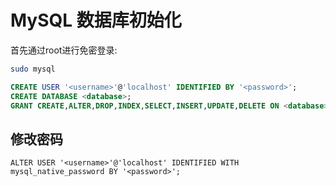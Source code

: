 # MySQL 数据库初始化

首先通过root进行免密登录: 

```bash
sudo mysql
```

```sql
CREATE USER '<username>'@'localhost' IDENTIFIED BY '<password>';
CREATE DATABASE <database>;
GRANT CREATE,ALTER,DROP,INDEX,SELECT,INSERT,UPDATE,DELETE ON <database>.* TO 'planc'@'localhost';
```

## 修改密码

```
ALTER USER '<username>'@'localhost' IDENTIFIED WITH mysql_native_password BY '<password>';
```